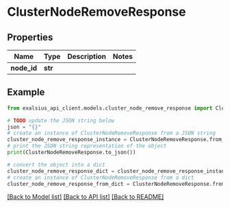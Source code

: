 # ClusterNodeRemoveResponse


## Properties

Name | Type | Description | Notes
------------ | ------------- | ------------- | -------------
**node_id** | **str** |  | 

## Example

```python
from exalsius_api_client.models.cluster_node_remove_response import ClusterNodeRemoveResponse

# TODO update the JSON string below
json = "{}"
# create an instance of ClusterNodeRemoveResponse from a JSON string
cluster_node_remove_response_instance = ClusterNodeRemoveResponse.from_json(json)
# print the JSON string representation of the object
print(ClusterNodeRemoveResponse.to_json())

# convert the object into a dict
cluster_node_remove_response_dict = cluster_node_remove_response_instance.to_dict()
# create an instance of ClusterNodeRemoveResponse from a dict
cluster_node_remove_response_from_dict = ClusterNodeRemoveResponse.from_dict(cluster_node_remove_response_dict)
```
[[Back to Model list]](../README.md#documentation-for-models) [[Back to API list]](../README.md#documentation-for-api-endpoints) [[Back to README]](../README.md)


